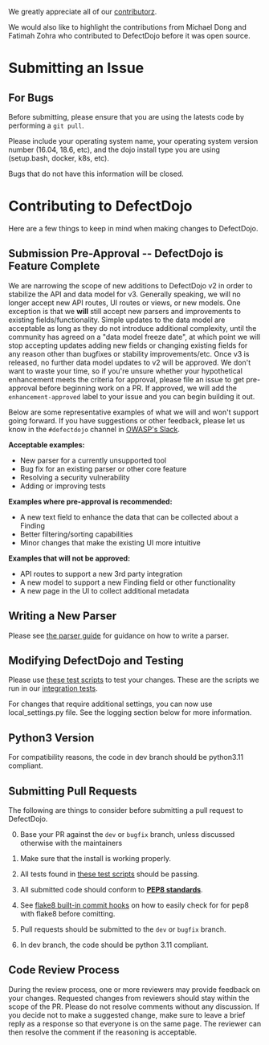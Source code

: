 We greatly appreciate all of our
[contributorz](https://github.com/DefectDojo/django-DefectDojo/graphs/contributors).

We would also like to highlight the contributions from Michael Dong and Fatimah
Zohra who contributed to DefectDojo before it was open source.

# Submitting an Issue

## For Bugs

Before submitting, please ensure that you are using the latests code by performing a `git pull`.

Please include your operating system name, your operating system version number (16.04, 18.6, etc), and the dojo install type you are using (setup.bash, docker, k8s, etc).

Bugs that do not have this information will be closed.

# Contributing to DefectDojo

Here are a few things to keep in mind when making changes to DefectDojo.

## Submission Pre-Approval -- DefectDojo is Feature Complete

We are narrowing the scope of new additions to DefectDojo v2 in order to stabilize the API and data model for v3.
Generally speaking, we will no longer accept new API routes, UI routes or views, or new models. One exception is that we
**will** still accept new parsers and improvements to existing fields/functionality. Simple updates to the data model
are acceptable as long as they do not introduce additional complexity, until the community has agreed on a "data model
freeze date", at which point we will stop accepting updates adding new fields or changing existing fields for any reason
other than bugfixes or stability improvements/etc. Once v3 is released, no further data model updates to v2 will be
approved. We don't want to waste your time, so if you're unsure whether your hypothetical enhancement meets the criteria
for approval, please file an issue to get pre-approval before beginning work on a PR. If approved, we will add the
`enhancement-approved` label to your issue and you can begin building it out.

Below are some representative examples of what we will and won't support going forward. If you have suggestions or other
feedback, please let us know in the `#defectdojo` channel in [OWASP's Slack](https://owasp-slack.herokuapp.com/).

**Acceptable examples:**

* New parser for a currently unsupported tool
* Bug fix for an existing parser or other core feature
* Resolving a security vulnerability
* Adding or improving tests

**Examples where pre-approval is recommended:**

* A new text field to enhance the data that can be collected about a Finding
* Better filtering/sorting capabilities
* Minor changes that make the existing UI more intuitive

**Examples that will not be approved:**

* API routes to support a new 3rd party integration
* A new model to support a new Finding field or other functionality
* A new page in the UI to collect additional metadata

## Writing a New Parser

Please see [the parser guide](https://documentation.defectdojo.com/contributing/how-to-write-a-parser/) for guidance on how to write a parser.

## Modifying DefectDojo and Testing

Please use [these test scripts](../tests) to test your changes. These are the scripts we run in our [integration tests](DOCKER.md#run-the-tests-with-docker).

For changes that require additional settings, you can now use local_settings.py file. See the logging section below for more information.

## Python3 Version
For compatibility reasons, the code in dev branch should be python3.11 compliant.


## Submitting Pull Requests

The following are things to consider before submitting a pull request to
DefectDojo.

0. Base your PR against the `dev` or `bugfix` branch, unless discussed otherwise with the maintainers

0. Make sure that the install is working properly.

0. All tests found in [these test scripts](../tests) should be passing.

0. All submitted code should conform to [__PEP8 standards__][pep8].

0. See [flake8 built-in commit hooks] on how to easily check for for pep8 with flake8 before comitting.

0. Pull requests should be submitted to the `dev` or `bugfix` branch.

0. In dev branch, the code should be python 3.11 compliant.

[dojo_settings]: /dojo/settings/settings.dist.py "DefectDojo settings file"
[pep8]: https://www.python.org/dev/peps/pep-0008/ "PEP8"
[flake8 built-in commit hooks]: https://flake8.pycqa.org/en/latest/user/using-hooks.html#built-in-hook-integration


## Code Review Process

During the review process, one or more reviewers may provide feedback on your changes.
Requested changes from reviewers should stay within the scope of the PR.
Please do not resolve comments without any discussion. If you decide not to make a suggested change,
make sure to leave a brief reply as a response so that everyone
is on the same page. The reviewer can then resolve the comment if the reasoning is acceptable.